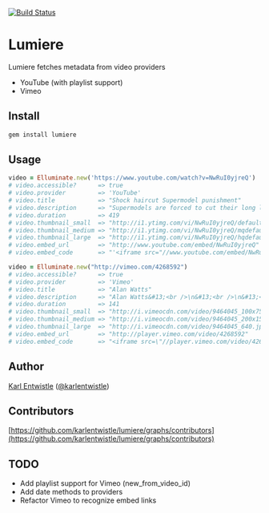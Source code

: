 [![Build Status](https://api.travis-ci.org/karlentwistle/lumiere.png?branch=master)](http://travis-ci.org/karlentwistle/lumiere)

# Lumiere

Lumiere fetches metadata from video providers

* YouTube (with playlist support)
* Vimeo

Install
--------

``` bash
gem install lumiere
```

Usage
-----

``` ruby
video = Elluminate.new('https://www.youtube.com/watch?v=NwRuI0yjreQ')
# video.accessible?      => true
# video.provider         => 'YouTube'
# video.title            => "Shock haircut Supermodel punishment"
# video.description      => "Supermodels are forced to cut their long locks and burst into tears. Fashion makeover or Punishment?"
# video.duration         => 419
# video.thumbnail_small  => "http://i1.ytimg.com/vi/NwRuI0yjreQ/default.jpg"
# video.thumbnail_medium => "http://i1.ytimg.com/vi/NwRuI0yjreQ/mqdefault.jpg"
# video.thumbnail_large  => "http://i1.ytimg.com/vi/NwRuI0yjreQ/hqdefault.jpg"
# video.embed_url        => "http://www.youtube.com/embed/NwRuI0yjreQ"
# video.embed_code       => "'<iframe src="//www.youtube.com/embed/NwRuI0yjreQ" frameborder="0" allowfullscreen></iframe>'"

video = Elluminate.new("http://vimeo.com/4268592")
# video.accessible?      => true
# video.provider         => 'Vimeo'
# video.title            => "Alan Watts"
# video.description      => "Alan Watts&#13;<br />\n&#13;<br />\n&#13;<br />\nSo true.&#13;"
# video.duration         => 141
# video.thumbnail_small  => "http://i.vimeocdn.com/video/9464045_100x75.jpg"
# video.thumbnail_medium => "http://i.vimeocdn.com/video/9464045_200x150.jpg"
# video.thumbnail_large  => "http://i.vimeocdn.com/video/9464045_640.jpg"
# video.embed_url        => "http://player.vimeo.com/video/4268592"
# video.embed_code       => "<iframe src=\"//player.vimeo.com/video/4268592\" frameborder=\"0\" webkitallowfullscreen mozallowfullscreen allowfullscreen></iframe>"
```

Author
------

[Karl Entwistle](https://github.com/karlentwistle) ([@karlentwistle](https://twitter.com/karlentwistle))

Contributors
------------

[https://github.com/karlentwistle/lumiere/graphs/contributors](https://github.com/karlentwistle/lumiere/graphs/contributors)


## TODO
* Add playlist support for Vimeo (new_from_video_id)
* Add date methods to providers
* Refactor Vimeo to recognize embed links
